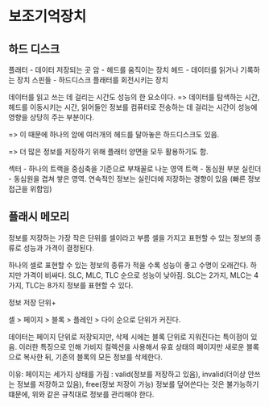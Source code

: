# 보조기억장치

## 하드 디스크

플래터 - 데이터 저장되는 곳
암 - 헤드를 움직이는 장치
헤드 - 데이터를 읽거나 기록하는 장치
스핀들 - 하드디스크 플래터를 회전시키는 장치

데이터를 읽고 쓰는 데 걸리는 시간도 성능의 한 요소이다.
=> 데이터를 탐색하는 시간, 헤드를 이동시키는 시간, 읽어들인 정보를 컴퓨터로 전송하는 데 걸리는 시간이 성능에 영향을 상당히 주는 부분이다.

=> 이 때문에 하나의 암에 여러개의 헤드를 달아놓은 하드디스크도 있음.

=> 더 많은 정보를 저장하기 위해 플래터 양면을 모두 활용하기도 함.

섹터 - 하나의 트랙을 중심축을 기준으로 부채꼴로 나눈 영역
트랙 - 동심원 부분
실린더 - 동심원을 겹쳐 쌓은 영역. 연속적인 정보는 실린더에 저장하는 경향이 있음 (빠른 정보 접근을 위함임)

## 플래시 메모리

정보를 저장하는 가장 작은 단위를 셀이라고 부름
셀을 가지고 표현할 수 있는 정보의 종류로 성능과 가격이 결정된다.

하나의 셀로 표현할 수 있는 정보의 종류가 적을 수록 성능이 좋고 수명이 오래간다. 하지만 가격이 비싸다.
SLC, MLC, TLC 순으로 성능이 낮아짐. SLC는 2가지, MLC는 4가지, TLC는 8가지 정보를 표현할 수 있다.

정보 저장 단위+

셀 > 페이지 > 블록 > 플레인 > 다이 순으로 단위가 커진다.

데이터는 페이지 단위로 저장되지만, 삭제 시에는 블록 단위로 지워진다는 특이점이 있음.
이러한 특징으로 인해 가비지 컬렉션을 사용해서 유효 상태의 페이지만 새로운 블록으로 복사한 뒤, 기존의 블록의 모든 정보를 삭제한다.

이유: 페이지는 세가지 상태를 가짐 : valid(정보를 저장하고 있음), invalid(더이상 안쓰는 정보를 저장하고 있음), free(정보 저장이 가능)
정보를 덮어쓴다는 것은 불가능하기 떄문에, 위와 같은 규칙대로 정보를 관리해야 한다.
